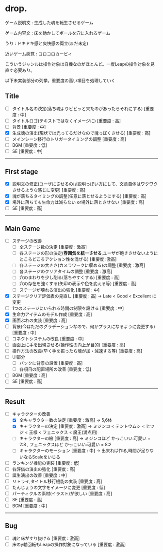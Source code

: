 # drop.
ゲーム説明文 : 生成した魂を転生させるゲーム

ゲーム内容文 : 床を動かしてボールを穴に入れるゲーム

うり : ドキドキ感と爽快感の両立(まだ未定)

近いゲーム感覚 : コロコロカービィ

こういうジャンルは操作対象は自機なのがほとんど。一度Leapの操作対象を見直す必要あり。

以下未実装部分の列挙。重要度の高い項目を処理していく

## Title

- [ ] タイトル名の決定(落ち魂よりビビッと来たのがあったらそれにする)  [重要度 : 中]
- [ ] タイトルロゴ(テキストではなくイメージに)  [重要度 : 高]
- [ ] 背景  [重要度 : 中]
- [x] 生成魂の演出(現状では光ってるだけなので魂っぽくさせる)  [重要度 : 高]
- [ ] メインシーン移行のトリガータイミングの調整  [重要度 : 高]
- [ ] BGM  [重要度 : 低]
- [ ] SE  [重要度 : 中]

---
## First stage

- [x] 説明文の修正(ユーザにさせるのは説明っぽい方にして、文章自体はワクワクさせるような感じに変更)  [重要度 : 高]
- [x] 魂が落ちるタイミングの調整(任意に落とせるようにする)  [重要度 : 高]
- [x] 場外に落ちても生命力は減らない or場外に落とさせない  [重要度 : 高]
- [ ] SE  [重要度 : 高]

---
## Main Game

- [ ] ステージの改善
  - [ ] 全ステージ数の決定  [重要度 : 激高]
  - [ ] 各ステージの形の決定(__雰囲気を統一させる__,ユーザが飽きさせないようにところどころアクション性を混ぜる)  [重要度 :激高]
  - [ ] 各ステージの大きさ(カメラワークに収める)の調整  [重要度 : 激高]
  - [ ] 各ステージのクリアタイムの調整 [重要度 : 激高]
  - [ ] 穴のまわりを少し削る(落ちやすくする)  [重要度 : 高]
  - [ ] 穴の存在を強くする(矢印の表示や色を変える等)  [重要度 : 高]
  - [ ] ステージが壊れる演出の強化  [重要度 : 中]
- [x] ステージクリア評価表の見直し  [重要度 : 高] → Late < Good < Excellent に変更
- [ ] 1つのステージにいられる時間の制限を設ける  [重要度 : 中]
- [x] 生命力アイテムのモデル作成  [重要度 : 高]
- [x] 画面ぶれの実装  [重要度 : 高]
- [ ] 背景(今はただのグラデーションなので、何かプラスになるように変更する)  [重要度 : 中]
- [ ] コネクトシステムの改良  [重要度 : 中]
- [ ] 画面上に手を出現させる(操作性の向上が目的)  [重要度 : 高]
- [ ] 操作方法の改良(早く手を振ったら魂が加・減速する等)  [重要度 : 高]
- [ ] UI部分
  - [ ] バックに背景の設置  [重要度 : 高]
  - [ ] 各項目の配置場所の改善  [重要度 : 低]
- [ ] BGM  [重要度 : 高]
- [ ] SE  [重要度 : 高]

---
## Result

- [ ] キャラクターの改善
  - [x] 全キャラクター数の決定  [重要度 : 激高] → 5,6体
  - [x] キャラクターの決定  [重要度 : 激高] → ミジンコ < テントウムシ < ヒツジ < 王様 < フェニックス < 魔王(満点用)
  - [ ] キャラクターの絵  [重要度 : 高] → ミジンコほど かっこいい:可愛い = 2:8 , フェニックスほど かっこいい:可愛い = 8:2
  - [ ] キャラクターのモーション [重要度 : 中] → 出来れば作る,時間が足りないならScaleをいじる
- [ ] ランキング機能の実装  [重要度 : 低]
- [ ] 各評価の演出の強化  [重要度 : 高]
- [ ] 誕生演出の改善  [重要度 : 中]
- [ ] リトライ,タイトル移行機能の実装  [重要度 : 高]
- [ ] たんじょうの文字をイメージに変更  [重要度 : 低]
- [ ] パーティクルの素材(イラスト)が欲しい  [重要度 : 高]
- [ ] SE  [重要度 : 高]
- [ ] BGM  [重要度 : 中]

---
## Bug
- [ ] 魂と床がすり抜ける  [重要度 : 激高]
- [ ] 床のy軸回転もLeapの操作対象になっている  [重要度 : 激高]

